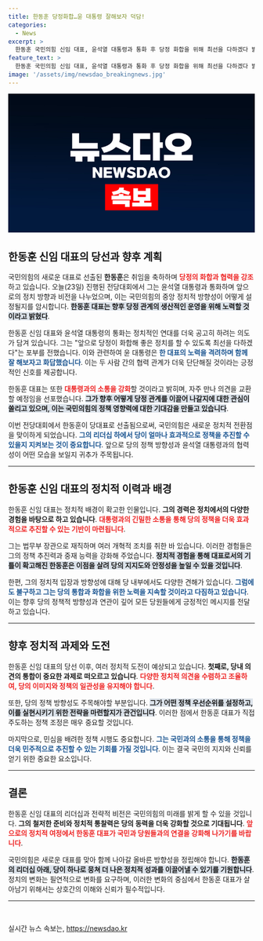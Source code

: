 ```yaml
---
title: 한동훈 당정화합…윤 대통령 잘해보자 덕담!
categories:
  - News
excerpt: >
  한동훈 국민의힘 신임 대표, 윤석열 대통령과 통화 후 당정 화합을 위해 최선을 다하겠다 밝혀! 긴밀한 소통 계획으로 새로운 정치 시대 예고! 클릭해서 자세한 내용 확인하세요!
feature_text: >
  한동훈 국민의힘 신임 대표, 윤석열 대통령과 통화 후 당정 화합을 위해 최선을 다하겠다 밝혀! 긴밀한 소통 계획으로 새로운 정치 시대 예고! 클릭해서 자세한 내용 확인하세요!
image: '/assets/img/newsdao_breakingnews.jpg'
---
```


<p><img src="/assets/img/newsdao_breakingnews.jpg" alt="ranknews 속보" /></p>

<h2 data-ke-size="size26">한동훈 신임 대표의 당선과 향후 계획</h2>

<p data-ke-size="size16">국민의힘의 새로운 대표로 선출된 <b>한동훈</b>은 취임을 축하하며 <b><span style="color: #ee2323;">당정의 화합과 협력을 강조</span></b>하고 있습니다. 오늘(23일) 진행된 전당대회에서 그는 윤석열 대통령과 통화하며 앞으로의 정치 방향과 비전<UnityEngine:Semantic>을 나누었으며, 이는 국민의힘의 중앙 정치적 방향성이 어떻게 설정될지를 암시합니다. <b><span style="background-color: #21538527;">한동훈 대표는 향후 당정 관계의 생산적인 운영을 위해 노력할 것이라고 밝혔다</span></b>.</p>

<p data-ke-size="size16">한동훈 신임 대표와 윤석열 대통령의 통화는 정치적인 연대를 더욱 공고히 하려는 의도가 담겨 있습니다. 그는 "앞으로 당정이 화합해 좋은 정치를 할 수 있도록 최선을 다하겠다"는 포부를 전했습니다. 이와 관련하여 윤 대통령은 <b><span style="color: #1a5490;">한 대표의 노력을 격려하며 함께 잘 해보자고 화답했습니다</span></b>. 이는 두 사람 간의 협력 관계가 더욱 단단해질 것이라는 긍정적인 신호를 제공합니다.</p>

<p data-ke-size="size16">한동훈 대표는 또한 <b><span style="color: #ee2323;">대통령과의 소통을 강화</span></b>할 것이라고 밝히며, 자주 만나 의견을 교환할 예정임을 선포했습니다. <b><span style="background-color: #21538527;">그가 향후 어떻게 당정 관계를 이끌어 나갈지에 대한 관심이 쏠리고 있으며, 이는 국민의힘의 정책 영향력에 대한 기대감을 만들고 있습니다</span></b>.</p>

<p data-ke-size="size16"> 이번 전당대회에서 한동훈이 당대표로 선출됨으로써, 국민의힘은 새로운 정치적 전환점을 맞이하게 되었습니다. <b><span style="color: #1a5490;">그의 리더십 하에서 당이 얼마나 효과적으로 정책을 추진할 수 있을지 지켜보는 것이 중요합니다</span></b>. 앞으로 당의 정책 방향성과 윤석열 대통령과의 협력성이 어떤 모습을 보일지 귀추가 주목됩니다.</p>

<hr>

<h2 data-ke-size="size26">한동훈 신임 대표의 정치적 이력과 배경</h2>

<p data-ke-size="size16">한동훈 신임 대표는 정치적 배경이 확고한 인물입니다. <b>그의 경력은 정치에서의 다양한 경험을 바탕으로 하고 있습니다</b>. <b><span style="color: #ee2323;">대통령과의 긴밀한 소통을 통해 당의 정책을 더욱 효과적으로 추진할 수 있는 기반이 마련됩니다</span></b>.</p>

<p data-ke-size="size16">그는 법무부 장관으로 재직하며 여러 개혁적 조치를 취한 바 있습니다. 이러한 경험들은 그의 정책 추진력과 중재 능력을 강화해 주었습니다. <b><span style="background-color: #21538527;">정치적 경험을 통해 대표로서의 기틀이 확고해진 한동훈은 이점을 살려 당의 지지도와 안정성을 높일 수 있을 것입니다</span></b>.</p>

<p data-ke-size="size16">한편, 그의 정치적 입장과 방향성에 대해 당 내부에서도 다양한 견해가 있습니다. <b><span style="color: #1a5490;">그럼에도 불구하고 그는 당의 통합과 화합을 위한 노력을 지속할 것이라고 다짐하고 있습니다</span></b>. 이는 향후 당의 정책적 방향성과 연관이 깊어 모든 당원들에게 긍정적인 메시지를 전달하고 있습니다.</p>

<hr>

<h2 data-ke-size="size26">향후 정치적 과제와 도전</h2>

<p data-ke-size="size16">한동훈 신임 대표의 당선 이후, 여러 정치적 도전이 예상되고 있습니다. <b>첫째로, 당내 의견의 통합이 중요한 과제로 떠오르고 있습니다</b>. <b><span style="color: #ee2323;">다양한 정치적 의견을 수렴하고 조율하여, 당의 이미지와 정책의 일관성을 유지해야 합니다</span></b>.</p>

<p data-ke-size="size16">또한, 당의 정책 방향성도 주목해야할 부분입니다. <b><span style="background-color: #21538527;">그가 어떤 정책 우선순위를 설정하고, 이를 실현시키기 위한 전략을 마련할지가 관건입니다</span></b>. 이러한 점에서 한동훈 대표가 직접 주도하는 정책 조정은 매우 중요할 것입니다.</p>

<p data-ke-size="size16">마지막으로, 민심을 배려한 정책 시행도 중요합니다. <b><span style="color: #1a5490;">그는 국민과의 소통을 통해 정책을 더욱 민주적으로 추진할 수 있는 기회를 가질 것입니다</span></b>. 이는 결국 국민의 지지와 신뢰를 얻기 위한 중요한 요소입니다.</p>

<hr>

<h2 data-ke-size="size26">결론</h2>

<p data-ke-size="size16">한동훈 신임 대표의 리더십과 전략적 비전은 국민의힘의 미래를 밝게 할 수 있을 것입니다. <b>그의 철저한 준비와 정치적 통찰력은 당의 동력을 더욱 강화할 것으로 기대됩니다</b>. <b><span style="color: #ee2323;">앞으로의 정치적 여정에서 한동훈 대표가 국민과 당원들과의 연결을 강화해 나가기를 바랍니다</span></b>.</p>

<p data-ke-size="size16">국민의힘은 새로운 대표를 맞아 함께 나아갈 올바른 방향성을 정립해야 합니다. <b><span style="background-color: #21538527;">한동훈의 리더십 아래, 당이 하나로 뭉쳐 더 나은 정치적 성과를 이끌어낼 수 있기를 기원합니다</span></b>. 정치의 변화는 필연적으로 변화를 요구하며, 이러한 변화의 중심에서 한동훈 대표가 살아남기 위해서는 상호간의 이해와 신뢰가 필수적입니다.</p>

<hr>

<p data-ke-size="size16">&nbsp;</p>
실시간 뉴스 속보는, <a href="https://newsdao.kr" rel="dofollow">https://newsdao.kr</a>


